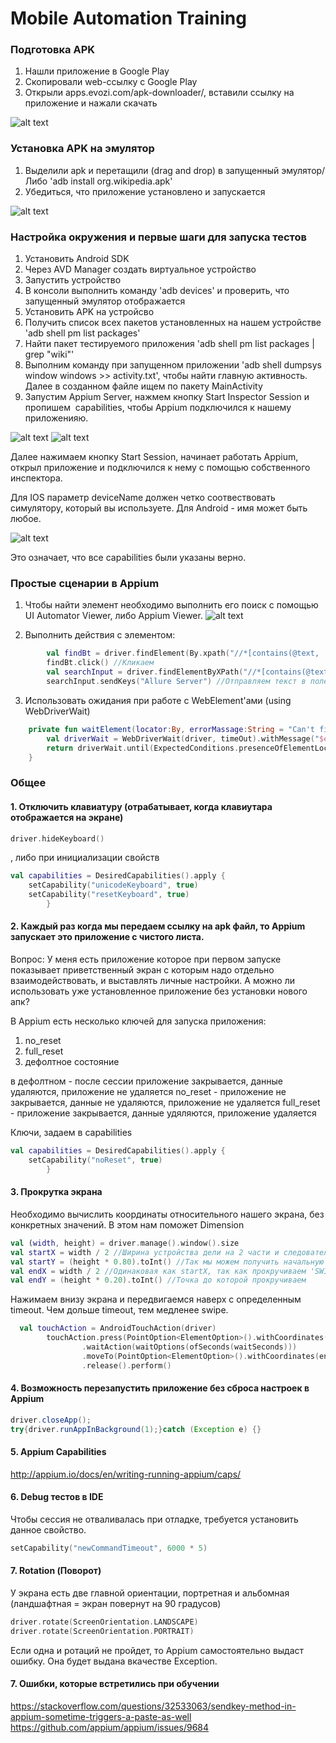# Mobile Automation Training
### Подготовка APK
1. Нашли приложение в Google Play
2. Скопировали web-ссылку c Google Play
3. Открыли apps.evozi.com/apk-downloader/, вставили ссылку на приложение и нажали скачать

![alt text](https://github.com/artsok/training/blob/master/images/APK%20Downloader%202018-07-15%2014-11-00.png)

### Установка APK на эмулятор
1. Выделили apk и перетащили (drag and drop) в запущенный эмулятор/Либо 'adb install org.wikipedia.apk'
2. Убедиться, что приложение установлено и запускается

![alt text](https://github.com/artsok/training/blob/master/images/Nexus_6P_API_27:5554%202018-07-15%2014-14-47.png)


### Настройка окружения и первые шаги для запуска тестов
1. Установить Android SDK
2. Через AVD Manager создать виртуальное устройство
3. Запустить устройство
4. В консоли выполнить команду 'adb devices' и проверить, что запущенный эмулятор отображается
5. Установить APK на устройсво
6. Получить список всех пакетов установленных на нашем устройстве 'adb shell pm list packages' 
7. Найти пакет тестируемого приложения 'adb shell pm list packages | grep "wiki"'
8. Выполним команду при запущенном приложении 'adb shell dumpsys window windows >> activity.txt', 
чтобы найти главную активность. Далее в созданном файле ищем по пакету MainActivity
9. Запустим Appium Server, нажмем кнопку Start Inspector Session и пропишем  capabilities, 
чтобы Appium подключился к нашему приложенияю.

![alt text](https://github.com/artsok/training/blob/master/images/Appium%202018-07-15%2013-19-13.png)
![alt text](https://github.com/artsok/training/blob/master/images/Appium%202018-07-15%2014-01-06.png)

Далее нажимаем кнопку Start Session, начинает работать Appium, открыл приложение и подключился к нему с помощью собственного инспектора.

Для IOS параметр deviceName должен четко соотвествовать симулятору, который вы используете. Для Android - имя может быть любое. 

![alt text](https://github.com/artsok/training/blob/master/images/Appium%202018-07-15%2014-26-39.png)

Это означает, что все capabilities были указаны верно.

### Простые сценарии в Appium
1. Чтобы найти элемент необходимо выполнить его поиск с помощью UI Automator Viewer, либо Appium Viewer.
![alt text](https://github.com/artsok/training/blob/master/images/UI%20Automator%20Viewer%202018-07-18%2018-45-51.png)

2. Выполнить действия с элементом:
```kotlin
        val findBt = driver.findElement(By.xpath("//*[contains(@text, 'Search Wikipedia')]"))
        findBt.click() //Кликаем 
        val searchInput = driver.findElementByXPath("//*[contains(@text, 'Search…')]")
        searchInput.sendKeys("Allure Server") //Отправляем текст в поле
```

3. Использовать ожидания при работе с WebElement'ами (using WebDriverWait)
 ```kotlin
     private fun waitElement(locator:By, errorMassage:String = "Can't find element", timeOut:Long = 5): WebElement {
         val driverWait = WebDriverWait(driver, timeOut).withMessage("$errorMassage\n")
         return driverWait.until(ExpectedConditions.presenceOfElementLocated(locator))
     }
 ```
### Общее
#### 1. Отключить клавиатуру (отрабатывает, когда клавиутара отображается на экране)
```kotlin
driver.hideKeyboard()
```
, либо при инициализации свойств
```kotlin
val capabilities = DesiredCapabilities().apply {
    setCapability("unicodeKeyboard", true)
    setCapability("resetKeyboard", true)
        }
```

#### 2. Каждый раз когда мы передаем ссылку на apk файл, то Appium запускает это приложение с чистого листа.  
Вопрос: У меня есть приложение которое при первом запуске показывает приветственный экран с которым надо отдельно взаимодействовать, 
и выставлять личные настройки. А можно ли использовать уже установленное приложение без установки нового апк?

В Appium есть несколько ключей для запуска приложения:
1) no_reset
2) full_reset
3) дефолтное состояние

в дефолтном - после сессии приложение закрывается, данные удаляются, приложение не удаляется
no_reset - приложение не закрывается, данные не удаляются, приложение не удаляется
full_reset - приложение закрывается, данные удяляются, приложение удаляется

Ключи, задаем в capabilities
```kotlin
val capabilities = DesiredCapabilities().apply {
    setCapability("noReset", true)
        }
```

#### 3. Прокрутка экрана
Необходимо вычислить координаты относительного нашего экрана, без конкретных значений. В этом нам поможет Dimension
```kotlin
val (width, height) = driver.manage().window().size
val startX = width / 2 //Ширина устройства дели на 2 части и следовательно попадаем в центр
val startY = (height * 0.80).toInt() //Так мы можем получить начальную точку, которая будет находится в 80% внизу (т.е немного над нижним краем экрана)
val endX = width / 2 //Одинаковая как startX, так как прокручиваем 'SWIPE DOWN'
val endY = (height * 0.20).toInt() //Точка до которой прокручиваем
```
Нажимаем внизу экрана и передвигаемся наверх с определенным timeout. Чем дольше timeout, тем медленее swipe.  
```kotlin
  val touchAction = AndroidTouchAction(driver)
        touchAction.press(PointOption<ElementOption>().withCoordinates(startX, startY))
                .waitAction(waitOptions(ofSeconds(waitSeconds)))
                .moveTo(PointOption<ElementOption>().withCoordinates(endX, endY))
                .release().perform()
```

#### 4. Возможность перезапустить приложение без сброса настроек в Appium
```java
driver.closeApp();
try{driver.runAppInBackground(1);}catch (Exception e) {}
```

#### 5. Appium Capabilities
http://appium.io/docs/en/writing-running-appium/caps/

#### 6. Debug тестов в IDE
Чтобы сессия не отваливалась при отладке, требуется установить данное свойство.
```kotlin
setCapability("newCommandTimeout", 6000 * 5)
```

#### 7. Rotation (Поворот)
У экрана есть две главной ориентации, портретная и альбомная (ландшафтная = экран повернут на 90 градусов)
```kotlin
driver.rotate(ScreenOrientation.LANDSCAPE)
driver.rotate(ScreenOrientation.PORTRAIT)
`````
Если одна и ротаций не пройдет, то Appium самостоятельно  выдаст ошибку. Она будет выдана вкачестве Exception. 

#### 7. Ошибки, которые встретились при обучении
https://stackoverflow.com/questions/32533063/sendkey-method-in-appium-sometime-triggers-a-paste-as-well
https://github.com/appium/appium/issues/9684